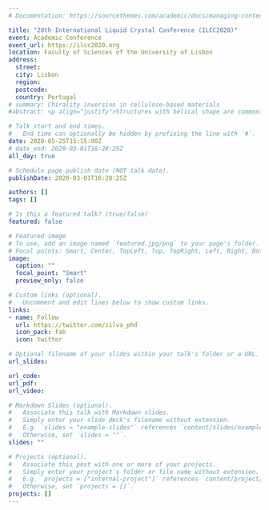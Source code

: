 ```yaml
---
# Documentation: https://sourcethemes.com/academic/docs/managing-content/

title: "28th International Liquid Crystal Conference (ILCC2020)"
event: Academic Conference
event_url: https://ilcc2020.org
location: Faculty of Sciences of the University of Lisbon
address:
  street:
  city: Lisbon
  region:
  postcode:
  country: Portugal
# summary: Chirality inversion in cellulose-based materials
#abstract: <p align="justify">Structures with helical shape are commonly found in nature at many scales, ranging from plant tendrils to molecules. Many organisms take advantage of the helical shape to fold, propel and assemble in a “smart” way. For instance, the flowering plant Erodium uses a peculiar mechanism for seed dispersal. Seeds have the capability of drilling in the ground by undertaking several cycles of winding and unwinding. In animals, the cuticula of some beetles exhibits an iridescent cholesteric structure with a selective reflection of left circularly polarised (LCP) light and transmission of right circularly polarised (RCP) light. Inspired by how helicity arises in nature, we investigated the mechanisms ruling the shaping of helical assembled structures: humidity-responsive parts of Erodium awns were isolated and tuned, in which the chemical treatment inverts the handedness typically observed; responses to both LCP and RCP light were obtained in the same solid films from cellulose derivative cholesteric liquid crystalline solutions in the presence of a reactive solvent. These results can find potential applications in micro and nanorobotics, soft-electronics and nanophotonics.</p>

# Talk start and end times.
#   End time can optionally be hidden by prefixing the line with `#`.
date: 2020-05-25T15:15:00Z
# date_end: 2020-03-01T16:28:25Z
all_day: true

# Schedule page publish date (NOT talk date).
publishDate: 2020-03-01T16:28:25Z

authors: []
tags: []

# Is this a featured talk? (true/false)
featured: false

# Featured image
# To use, add an image named `featured.jpg/png` to your page's folder. 
# Focal points: Smart, Center, TopLeft, Top, TopRight, Left, Right, BottomLeft, Bottom, BottomRight.
image:
  caption: ""
  focal_point: "Smart"
  preview_only: false

# Custom links (optional).
#   Uncomment and edit lines below to show custom links.
links:
- name: Follow
  url: https://twitter.com/silva_phd
  icon_pack: fab
  icon: twitter

# Optional filename of your slides within your talk's folder or a URL.
url_slides:

url_code:
url_pdf:
url_video:

# Markdown Slides (optional).
#   Associate this talk with Markdown slides.
#   Simply enter your slide deck's filename without extension.
#   E.g. `slides = "example-slides"` references `content/slides/example-slides.md`.
#   Otherwise, set `slides = ""`.
slides: ""

# Projects (optional).
#   Associate this post with one or more of your projects.
#   Simply enter your project's folder or file name without extension.
#   E.g. `projects = ["internal-project"]` references `content/project/deep-learning/index.md`.
#   Otherwise, set `projects = []`.
projects: []
---
```

